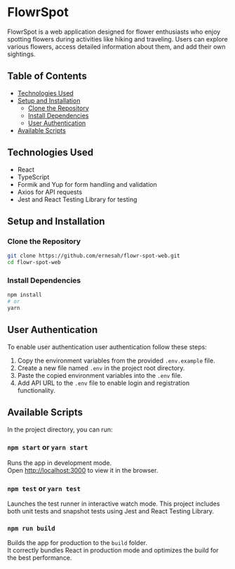 # FlowrSpot

FlowrSpot is a web application designed for flower enthusiasts who enjoy spotting flowers during activities like hiking and traveling. Users can explore various flowers, access detailed information about them, and add their own sightings.

## Table of Contents

- [Technologies Used](#technologies-used)
- [Setup and Installation](#setup-and-installation)
  - [Clone the Repository](#clone-the-repository)
  - [Install Dependencies](#install-dependencies)
  - [User Authentication](#user-authentication)
- [Available Scripts](#available-scripts)

## Technologies Used

- React
- TypeScript
- Formik and Yup for form handling and validation
- Axios for API requests
- Jest and React Testing Library for testing

## Setup and Installation

### Clone the Repository

```bash
git clone https://github.com/ernesah/flowr-spot-web.git
cd flowr-spot-web
```

### Install Dependencies

```bash
npm install
# or
yarn
```

## User Authentication

To enable user authentication user authentication follow these steps:

1. Copy the environment variables from the provided `.env.example` file.
2. Create a new file named `.env` in the project root directory.
3. Paste the copied environment variables into the `.env` file.
4. Add API URL to the `.env` file to enable login and registration functionality.

## Available Scripts

In the project directory, you can run:

### `npm start` or `yarn start`

Runs the app in development mode.\
Open [http://localhost:3000](http://localhost:3000) to view it in the browser.

### `npm test` or `yarn test`

Launches the test runner in interactive watch mode. This project includes both unit tests and snapshot tests using Jest and React Testing Library.

### `npm run build`

Builds the app for production to the `build` folder.\
It correctly bundles React in production mode and optimizes the build for the best performance.
